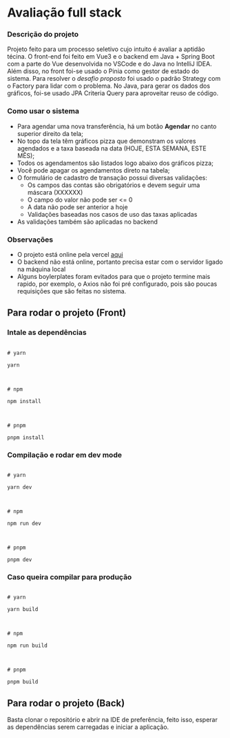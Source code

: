 
# Avaliação full stack

### Descrição do projeto
Projeto feito para um processo seletivo cujo intuito é avaliar a aptidão técina.
O front-end foi feito em Vue3 e o backend em Java + Spring Boot com a parte do Vue desenvolvida no VSCode e do Java no IntelliJ IDEA. Além disso, no front foi-se usado o Pinia como gestor de estado do sistema.
Para resolver o *desafio proposto* foi usado o padrão Strategy com o Factory para lidar com o problema.
No Java, para gerar os dados dos gráficos, foi-se usado JPA Criteria Query para aproveitar reuso de código.

### Como usar o sistema
* Para agendar uma nova transferência, há um botão **Agendar** no canto superior direito da tela;
* No topo da tela têm gráficos pizza que demonstram os valores agendados e a taxa baseada na data (HOJE, ESTA SEMANA, ESTE MÊS);
* Todos os agendamentos são listados logo abaixo dos gráficos pizza;
* Você pode apagar os agendamentos direto na tabela;
* O formulário de cadastro de transação possui diversas validações:
  * Os campos das contas são obrigatórios e devem seguir uma máscara (XXXXXX)
  * O campo do valor não pode ser <= 0
  * A data não pode ser anterior a hoje
  * Validações baseadas nos casos de uso das taxas aplicadas
* As validações também são aplicadas no backend

### Observações
* O projeto está online pela vercel [aqui](https://avaliacao-full-stack-front-a4q3jst4n-costagabe.vercel.app/)
* O backend não está online, portanto precisa estar com o servidor ligado na máquina local
* Alguns boylerplates foram evitados para que o projeto termine mais rapido, por exemplo, o Axios não foi pré configurado, pois são poucas requisições que são feitas no sistema.


## Para rodar o projeto (Front)

### Intale as dependências

```

# yarn

yarn

  

# npm

npm install

  

# pnpm

pnpm install

```



### Compilação e rodar em dev mode



```

# yarn

yarn dev

  

# npm

npm run dev

  

# pnpm

pnpm dev

```



### Caso queira compilar para produção



```

# yarn

yarn build

  

# npm

npm run build

  

# pnpm

pnpm build

```

## Para rodar o projeto (Back)
Basta clonar o repositório e abrir na IDE de preferência, feito isso, esperar as dependências serem carregadas e iniciar a aplicação.